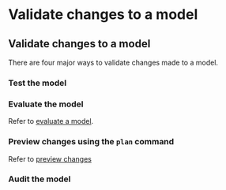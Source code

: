 # Validate changes to a model

## Validate changes to a model

There are four major ways to validate changes made to a model.

### Test the model

### Evaluate the model

Refer to [evaluate a model](/guides/evaluate_model).

### Preview changes using the `plan` command

Refer to [preview changes](/guides/add_model#preview-changes)

### Audit the model
